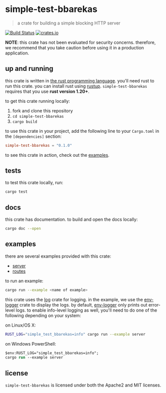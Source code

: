 # simple-test-bbarekas

> a crate for building a simple blocking HTTP server

[![Build Status](https://travis-ci.org/bbarekas/simple-test-bbarekas.svg?branch=master)](https://travis-ci.org/bbarekas/simple-test-bbarekas)
[![crates.io](https://img.shields.io/crates/v/simple-test-bbarekas.svg)](https://crates.io/crates/simple-test-bbarekas)

**NOTE**: this crate has not been evaluated for security concerns. therefore, we recommend
that you take caution before using it in a production application.

## up and running

this crate is written in [the rust programming language]. you'll need rust to run
this crate. you can install rust using [rustup]. `simple-test-bbarekas` requires that you
use **rust version 1.20+**.

to get this crate running locally:

1. fork and clone this repository
2. `cd simple-test-bbarekas`
3. `cargo build`

to use this crate in your project, add the following line to your `Cargo.toml`
in the `[dependencies]` section:

```toml
simple-test-bbarekas = "0.1.0"
```

to see this crate in action, check out the [examples].

[the rust programming language]: https://www.rust-lang.org
[rustup]: https://www.rustup.rs/
[examples]: #examples

## tests

to test this crate locally, run:

```bash
cargo test
```

## docs

this crate has documentation. to build and open the docs locally:

```bash
cargo doc --open
```

## examples

there are several examples provided with this crate:

- [server](https://github.com/simple-test-bbarekas/blob/master/examples/server.rs)
- [routes](https://github.com/simple-test-bbarekas/blob/master/examples/routes.rs)

to run an example:

```bash
cargo run --example <name of example>
```

this crate uses the [log] crate for logging. in the example, we use the
[env-logger] crate to display the logs. by default, [env-logger] only
prints out error-level logs. to enable info-level logging as well, you'll
need to do one of the following depending on your system:

on Linux/OS X:

```bash
RUST_LOG="simple_test_bbarekas=info" cargo run --example server
```

on Windows PowerShell:

```ps
$env:RUST_LOG="simple_test_bbarekas=info";
cargo run --example server
```

[log]: https://crates.io/crates/log
[env-logger]: https://crates.io/crates/env-logger

## license

`simple-test-bbarekas` is licensed under both the Apache2 and MIT licenses.
